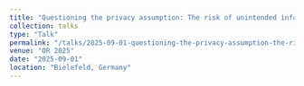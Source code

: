 ```yaml
---
title: "Questioning the privacy assumption: The risk of unintended information leakage in auction-based carrier collaboration"
collection: talks
type: "Talk"
permalink: "/talks/2025-09-01-questioning-the-privacy-assumption-the-risk-of-unintended-information-leakage-in-auction-based-carrier-collaboration"
venue: "OR 2025"
date: "2025-09-01"
location: "Bielefeld, Germany"
---
```

